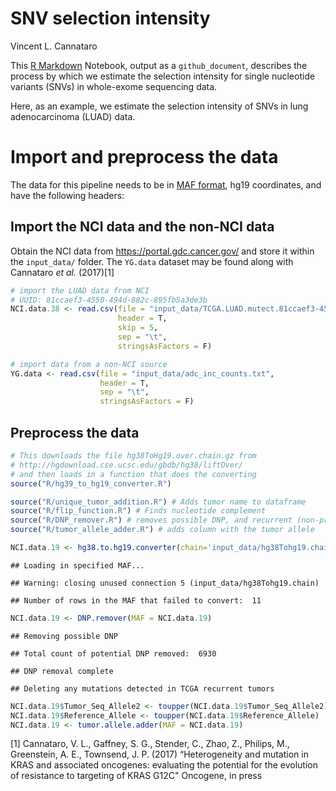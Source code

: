 SNV selection intensity
================
Vincent L. Cannataro

This [R Markdown](http://rmarkdown.rstudio.com) Notebook, output as a `github_document`, describes the process by which we estimate the selection intensity for single nucleotide variants (SNVs) in whole-exome sequencing data.

Here, as an example, we estimate the selection intensity of SNVs in lung adenocarcinoma (LUAD) data.

Import and preprocess the data
==============================

The data for this pipeline needs to be in [MAF format](https://wiki.nci.nih.gov/display/TCGA/Mutation+Annotation+Format+(MAF)+Specification), hg19 coordinates, and have the following headers:

Import the NCI data and the non-NCI data
----------------------------------------

Obtain the NCI data from <https://portal.gdc.cancer.gov/> and store it within the `input_data/` folder. The `YG.data` dataset may be found along with Cannataro *et al.* (2017)[1]

``` r
# import the LUAD data from NCI 
# UUID: 81ccaef3-4550-494d-882c-895fb5a3de3b
NCI.data.38 <- read.csv(file = "input_data/TCGA.LUAD.mutect.81ccaef3-4550-494d-882c-895fb5a3de3b.DR-7.0.somatic.maf",
                        header = T,
                        skip = 5,
                        sep = "\t",
                        stringsAsFactors = F)

# import data from a non-NCI source
YG.data <- read.csv(file = "input_data/adc_inc_counts.txt",
                    header = T,
                    sep = "\t",
                    stringsAsFactors = F)
```

Preprocess the data
-------------------

``` r
# This downloads the file hg38ToHg19.over.chain.gz from 
# http://hgdownload.cse.ucsc.edu/gbdb/hg38/liftOver/ 
# and then loads in a function that does the converting
source("R/hg39_to_hg19_converter.R") 

source("R/unique_tumor_addition.R") # Adds tumor name to dataframe
source("R/flip_function.R") # Finds nucleotide complement
source("R/DNP_remover.R") # removes possible DNP, and recurrent (non-primary) tumors from TCGA data
source("R/tumor_allele_adder.R") # adds column with the tumor allele

NCI.data.19 <- hg38.to.hg19.converter(chain='input_data/hg38Tohg19.chain',hg38_maf=NCI.data.38)
```

    ## Loading in specified MAF...

    ## Warning: closing unused connection 5 (input_data/hg38Tohg19.chain)

    ## Number of rows in the MAF that failed to convert:  11

``` r
NCI.data.19 <- DNP.remover(MAF = NCI.data.19)
```

    ## Removing possible DNP

    ## Total count of potential DNP removed:  6930

    ## DNP removal complete

    ## Deleting any mutations detected in TCGA recurrent tumors

``` r
NCI.data.19$Tumor_Seq_Allele2 <- toupper(NCI.data.19$Tumor_Seq_Allele2)
NCI.data.19$Reference_Allele <- toupper(NCI.data.19$Reference_Allele)
NCI.data.19 <- tumor.allele.adder(MAF = NCI.data.19)
```

[1] Cannataro, V. L., Gaffney, S. G., Stender, C., Zhao, Z., Philips, M., Greenstein, A. E., Townsend, J. P. (2017) “Heterogeneity and mutation in KRAS and associated oncogenes: evaluating the potential for the evolution of resistance to targeting of KRAS G12C" Oncogene, in press
